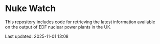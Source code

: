 # Nuke Watch

This repository includes code for retrieving the latest information available on the output of EDF nuclear power plants in the UK.

Last updated: 2025-11-01 13:08